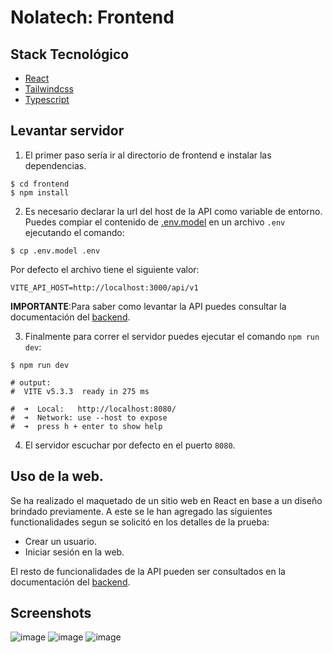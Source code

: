 # Nolatech: Frontend

## Stack Tecnológico
- [React](https://es.react.dev)
- [Tailwindcss](https://tailwindcss.com)
- [Typescript](https://www.typescriptlang.org)

## Levantar servidor

1. El primer paso sería ir al directorio de frontend e instalar las dependencias.
```shell
$ cd frontend
$ npm install
```

2. Es necesario declarar la url del host de la API como variable de entorno. Puedes compiar el contenido de [.env.model](.env.model) en un archivo `.env` ejecutando el comando:
```shell
$ cp .env.model .env
```
Por defecto el archivo tiene el siguiente valor:
```shell
VITE_API_HOST=http://localhost:3000/api/v1
```

__IMPORTANTE__:Para saber como levantar la API puedes consultar la documentación del [backend](../backend/README.md).


3. Finalmente para correr el servidor puedes ejecutar el comando `npm run dev`:
```shell
$ npm run dev

# output:
#  VITE v5.3.3  ready in 275 ms

#  ➜  Local:   http://localhost:8080/
#  ➜  Network: use --host to expose
#  ➜  press h + enter to show help

```

4. El servidor escuchar por defecto en el puerto `8080`.

## Uso de la web.

Se ha realizado el maquetado de un sitio web en React en base a un diseño brindado previamente. A este se le han agregado las siguientes functionalidades segun se solicitó en los detalles de la prueba:
- Crear un usuario.
- Iniciar sesión en la web.

El resto de funcionalidades de la API pueden ser consultados en la documentación del [backend](../backend/README.md).

## Screenshots
![image](https://github.com/user-attachments/assets/615eab52-6838-4d70-b4be-29233abf3a1e)
![image](https://github.com/user-attachments/assets/8e04564d-fa91-4932-bd73-3010b2f3171b)
![image](https://github.com/user-attachments/assets/3a267edd-c062-4e16-ac39-97e1a0feef62)



